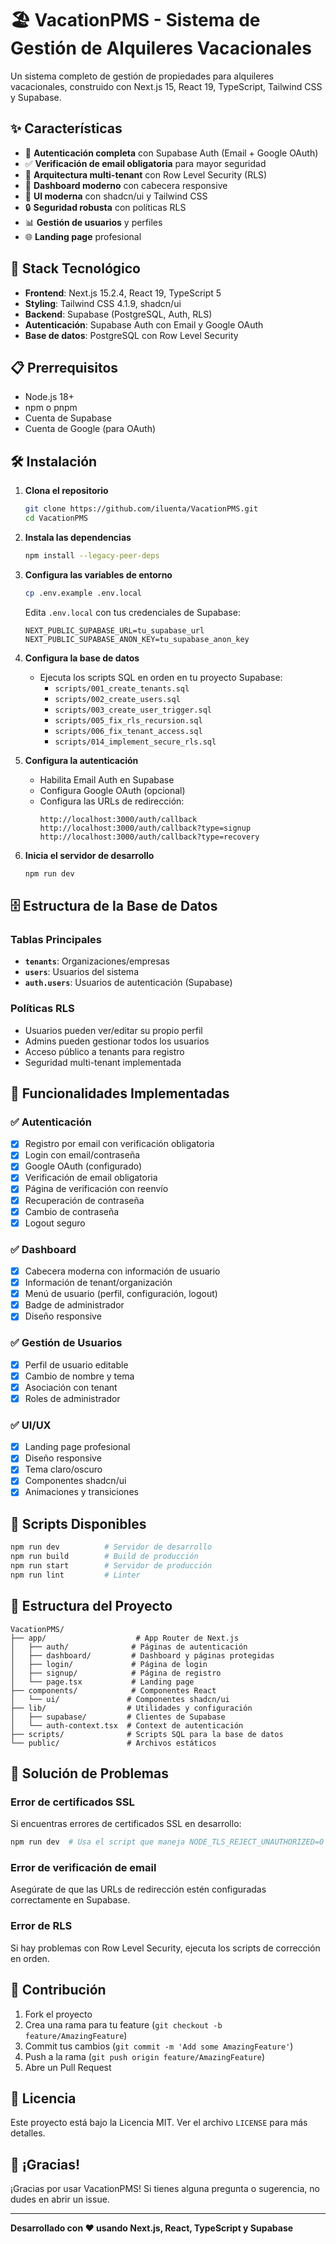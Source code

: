 # 🏖️ VacationPMS - Sistema de Gestión de Alquileres Vacacionales

Un sistema completo de gestión de propiedades para alquileres vacacionales, construido con Next.js 15, React 19, TypeScript, Tailwind CSS y Supabase.

## ✨ Características

- 🔐 **Autenticación completa** con Supabase Auth (Email + Google OAuth)
- ✅ **Verificación de email obligatoria** para mayor seguridad
- 🏢 **Arquitectura multi-tenant** con Row Level Security (RLS)
- 📱 **Dashboard moderno** con cabecera responsive
- 🎨 **UI moderna** con shadcn/ui y Tailwind CSS
- 🔒 **Seguridad robusta** con políticas RLS
- 📊 **Gestión de usuarios** y perfiles
- 🌐 **Landing page** profesional

## 🚀 Stack Tecnológico

- **Frontend**: Next.js 15.2.4, React 19, TypeScript 5
- **Styling**: Tailwind CSS 4.1.9, shadcn/ui
- **Backend**: Supabase (PostgreSQL, Auth, RLS)
- **Autenticación**: Supabase Auth con Email y Google OAuth
- **Base de datos**: PostgreSQL con Row Level Security

## 📋 Prerrequisitos

- Node.js 18+ 
- npm o pnpm
- Cuenta de Supabase
- Cuenta de Google (para OAuth)

## 🛠️ Instalación

1. **Clona el repositorio**
   ```bash
   git clone https://github.com/iluenta/VacationPMS.git
   cd VacationPMS
   ```

2. **Instala las dependencias**
   ```bash
   npm install --legacy-peer-deps
   ```

3. **Configura las variables de entorno**
   ```bash
   cp .env.example .env.local
   ```
   
   Edita `.env.local` con tus credenciales de Supabase:
   ```env
   NEXT_PUBLIC_SUPABASE_URL=tu_supabase_url
   NEXT_PUBLIC_SUPABASE_ANON_KEY=tu_supabase_anon_key
   ```

4. **Configura la base de datos**
   - Ejecuta los scripts SQL en orden en tu proyecto Supabase:
     - `scripts/001_create_tenants.sql`
     - `scripts/002_create_users.sql`
     - `scripts/003_create_user_trigger.sql`
     - `scripts/005_fix_rls_recursion.sql`
     - `scripts/006_fix_tenant_access.sql`
     - `scripts/014_implement_secure_rls.sql`

5. **Configura la autenticación**
   - Habilita Email Auth en Supabase
   - Configura Google OAuth (opcional)
   - Configura las URLs de redirección:
     ```
     http://localhost:3000/auth/callback
     http://localhost:3000/auth/callback?type=signup
     http://localhost:3000/auth/callback?type=recovery
     ```

6. **Inicia el servidor de desarrollo**
   ```bash
   npm run dev
   ```

## 🗄️ Estructura de la Base de Datos

### Tablas Principales

- **`tenants`**: Organizaciones/empresas
- **`users`**: Usuarios del sistema
- **`auth.users`**: Usuarios de autenticación (Supabase)

### Políticas RLS

- Usuarios pueden ver/editar su propio perfil
- Admins pueden gestionar todos los usuarios
- Acceso público a tenants para registro
- Seguridad multi-tenant implementada

## 🎯 Funcionalidades Implementadas

### ✅ Autenticación
- [x] Registro por email con verificación obligatoria
- [x] Login con email/contraseña
- [x] Google OAuth (configurado)
- [x] Verificación de email obligatoria
- [x] Página de verificación con reenvío
- [x] Recuperación de contraseña
- [x] Cambio de contraseña
- [x] Logout seguro

### ✅ Dashboard
- [x] Cabecera moderna con información de usuario
- [x] Información de tenant/organización
- [x] Menú de usuario (perfil, configuración, logout)
- [x] Badge de administrador
- [x] Diseño responsive

### ✅ Gestión de Usuarios
- [x] Perfil de usuario editable
- [x] Cambio de nombre y tema
- [x] Asociación con tenant
- [x] Roles de administrador

### ✅ UI/UX
- [x] Landing page profesional
- [x] Diseño responsive
- [x] Tema claro/oscuro
- [x] Componentes shadcn/ui
- [x] Animaciones y transiciones

## 🔧 Scripts Disponibles

```bash
npm run dev          # Servidor de desarrollo
npm run build        # Build de producción
npm run start        # Servidor de producción
npm run lint         # Linter
```

## 📁 Estructura del Proyecto

```
VacationPMS/
├── app/                    # App Router de Next.js
│   ├── auth/              # Páginas de autenticación
│   ├── dashboard/         # Dashboard y páginas protegidas
│   ├── login/             # Página de login
│   ├── signup/            # Página de registro
│   └── page.tsx           # Landing page
├── components/            # Componentes React
│   └── ui/               # Componentes shadcn/ui
├── lib/                  # Utilidades y configuración
│   ├── supabase/         # Clientes de Supabase
│   └── auth-context.tsx  # Context de autenticación
├── scripts/              # Scripts SQL para la base de datos
└── public/               # Archivos estáticos
```

## 🚨 Solución de Problemas

### Error de certificados SSL
Si encuentras errores de certificados SSL en desarrollo:
```bash
npm run dev  # Usa el script que maneja NODE_TLS_REJECT_UNAUTHORIZED=0
```

### Error de verificación de email
Asegúrate de que las URLs de redirección estén configuradas correctamente en Supabase.

### Error de RLS
Si hay problemas con Row Level Security, ejecuta los scripts de corrección en orden.

## 🤝 Contribución

1. Fork el proyecto
2. Crea una rama para tu feature (`git checkout -b feature/AmazingFeature`)
3. Commit tus cambios (`git commit -m 'Add some AmazingFeature'`)
4. Push a la rama (`git push origin feature/AmazingFeature`)
5. Abre un Pull Request

## 📄 Licencia

Este proyecto está bajo la Licencia MIT. Ver el archivo `LICENSE` para más detalles.

## 🎉 ¡Gracias!

¡Gracias por usar VacationPMS! Si tienes alguna pregunta o sugerencia, no dudes en abrir un issue.

---

**Desarrollado con ❤️ usando Next.js, React, TypeScript y Supabase**
